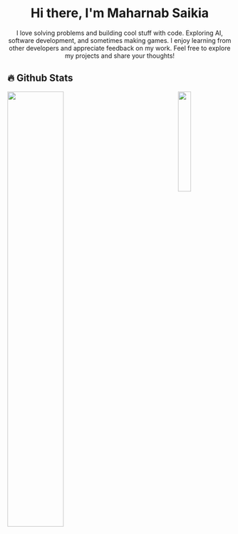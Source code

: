 <h1 align="center">Hi there, I'm Maharnab Saikia</h1>
<p align="center">I love solving problems and building cool stuff with code. Exploring AI, software development, and sometimes making games. I enjoy learning from other developers and appreciate feedback on my work. Feel free to explore my projects and share your thoughts!</p>

## 🔥 Github Stats
<img align="right" width="24%" src="https://i.imgur.com/C1kWoWh.jpeg"/>
<img width="50%" src="https://github-readme-stats.vercel.app/api?username=Maharnab-Saikia&show_icons=true&theme=radical&rank_icon=github">

